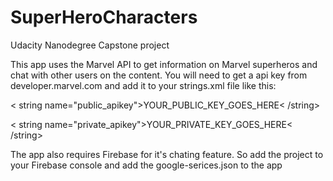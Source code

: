 # SuperHeroCharacters
Udacity Nanodegree Capstone project

This app uses the Marvel API to get information on Marvel superheros and chat with other users on the content.
You will need to get a api key from developer.marvel.com and add it to your strings.xml file like this:

 < string name="public_apikey">YOUR_PUBLIC_KEY_GOES_HERE< /string> 
 
 < string name="private_apikey">YOUR_PRIVATE_KEY_GOES_HERE< /string>
 
 The app also requires Firebase for it's chating feature. So add the project to your Firebase console and add the google-serices.json to the app
